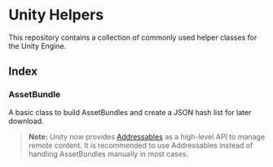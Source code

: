 # Unity Helpers

This repository contains a collection of commonly used helper classes for the Unity Engine.

## Index

### AssetBundle
A basic class to build AssetBundles and create a JSON hash list for later download.

> **Note:** Unity now provides [Addressables](https://docs.unity3d.com/Packages/com.unity.addressables@latest) as a high-level API to manage remote content. It is recommended to use Addressables instead of handling AssetBundles manually in most cases.

